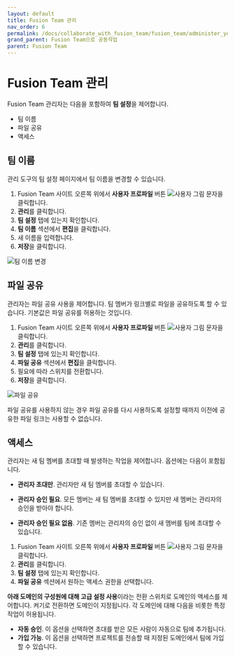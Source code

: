 ```yaml
---
layout: default
title: Fusion Team 관리
nav_order: 6
permalink: /docs/collaborate_with_fusion_team/fusion_team/administer_your_fusion_team
grand_parent: Fusion Team으로 공동작업
parent: Fusion Team
---
```

Fusion Team 관리
==============

Fusion Team 관리자는 다음을 포함하여 **팀 설정**을 제어합니다.

*   팀 이름
*   파일 공유
*   액세스

팀 이름
----

관리 도구의 팀 설정 페이지에서 팀 이름을 변경할 수 있습니다.

1.  Fusion Team 사이트 오른쪽 위에서 **사용자 프로파일** 버튼 ![사용자 그림 문자](https://help.autodesk.com/cloudhelp/KOR/Fusion-Import/images/user-glyph.png)을 클릭합니다.
2.  **관리**를 클릭합니다.
3.  **팀 설정** 탭에 있는지 확인합니다.
4.  **팀 이름** 섹션에서 **편집**을 클릭합니다.
5.  새 이름을 입력합니다.
6.  **저장**을 클릭합니다.

![팀 이름 변경](https://help.autodesk.com/cloudhelp/KOR/Fusion-Import/images/change-hub-name.png)

파일 공유
-----

관리자는 파일 공유 사용을 제어합니다. 팀 멤버가 링크별로 파일을 공유하도록 할 수 있습니다. 기본값은 파일 공유를 허용하는 것입니다.

1.  Fusion Team 사이트 오른쪽 위에서 **사용자 프로파일** 버튼 ![사용자 그림 문자](https://help.autodesk.com/cloudhelp/KOR/Fusion-Import/images/user-glyph.png)을 클릭합니다.
2.  **관리**를 클릭합니다.
3.  **팀 설정** 탭에 있는지 확인합니다.
4.  **파일 공유** 섹션에서 **편집**을 클릭합니다.
5.  필요에 따라 스위치를 전환합니다.
6.  **저장**을 클릭합니다.

![파일 공유](https://help.autodesk.com/cloudhelp/KOR/Fusion-Import/images/team-admin-file-share.png)

파일 공유를 사용하지 않는 경우 파일 공유를 다시 사용하도록 설정할 때까지 이전에 공유한 파일 링크는 사용할 수 없습니다.

액세스
---

관리자는 새 팀 멤버를 초대할 때 발생하는 작업을 제어합니다. 옵션에는 다음이 포함됩니다.

*   **관리자 초대만**. 관리자만 새 팀 멤버를 초대할 수 있습니다.
    
*   **관리자 승인 필요**. 모든 멤버는 새 팀 멤버를 초대할 수 있지만 새 멤버는 관리자의 승인을 받아야 합니다.
    
*   **관리자 승인 필요 없음**. 기존 멤버는 관리자의 승인 없이 새 멤버를 팀에 초대할 수 있습니다.
    

1.  Fusion Team 사이트 오른쪽 위에서 **사용자 프로파일** 버튼 ![사용자 그림 문자](https://help.autodesk.com/cloudhelp/KOR/Fusion-Import/images/user-glyph.png)을 클릭합니다.
2.  **관리**를 클릭합니다.
3.  **팀 설정** 탭에 있는지 확인합니다.
4.  **파일 공유** 섹션에서 원하는 액세스 권한을 선택합니다.

**아래 도메인의 구성원에 대해 고급 설정 사용**이라는 전환 스위치로 도메인의 액세스를 제어합니다. 켜기로 전환하면 도메인이 지정됩니다. 각 도메인에 대해 다음을 비롯한 특정 작업이 허용됩니다.

*   **자동 승인**. 이 옵션을 선택하면 초대를 받은 모든 사람이 자동으로 팀에 추가됩니다.
*   **가입 가능**. 이 옵션을 선택하면 프로젝트를 전송할 때 지정된 도메인에서 팀에 가입할 수 있습니다.